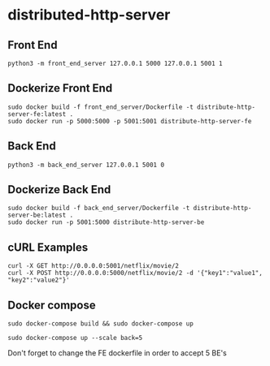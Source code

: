 # distributed-http-server

## Front End
```
python3 -m front_end_server 127.0.0.1 5000 127.0.0.1 5001 1
```

## Dockerize Front End
```
sudo docker build -f front_end_server/Dockerfile -t distribute-http-server-fe:latest .
sudo docker run -p 5000:5000 -p 5001:5001 distribute-http-server-fe
```

## Back End
```
python3 -m back_end_server 127.0.0.1 5001 0
```

## Dockerize Back End
```
sudo docker build -f back_end_server/Dockerfile -t distribute-http-server-be:latest .
sudo docker run -p 5001:5000 distribute-http-server-be
```

## cURL Examples
```
curl -X GET http://0.0.0.0:5001/netflix/movie/2
curl -X POST http://0.0.0.0:5000/netflix/movie/2 -d '{"key1":"value1", "key2":"value2"}'
```

## Docker compose
```
sudo docker-compose build && sudo docker-compose up

sudo docker-compose up --scale back=5
```
Don't forget to change the FE dockerfile in order to accept 5 BE's